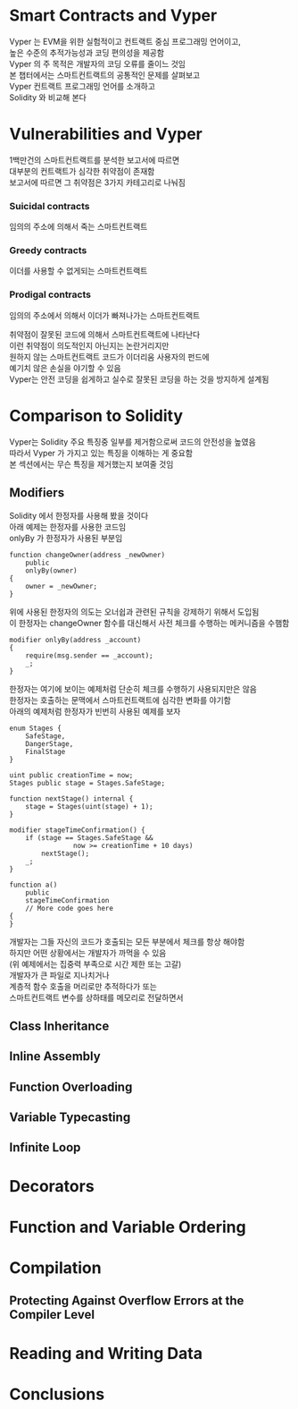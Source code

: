 # Smart Contracts and Vyper
Vyper 는 EVM을 위한 실험적이고 컨트랙트 중심 프로그래밍 언어이고,   
높은 수준의 추적가능성과 코딩 편의성을 제공함  
Vyper 의 주 목적은 개발자의 코딩 오류를 줄이느 것임  
본 챕터에서는 스마트컨트랙트의 공통적인 문제를 살펴보고   
Vyper 컨트랙트 프로그래밍 언어를 소개하고  
Solidity 와 비교해 본다  

# Vulnerabilities and Vyper 
1백만건의 스마트컨트랙트를 분석한 보고서에 따르면  
대부분의 컨트랙트가 심각한 취약점이 존재함  
보고서에 따르면 그 취약점은 3가지 카테고리로 나눠짐  

### Suicidal contracts
임의의 주소에 의해서 죽는 스마트컨트랙트
### Greedy contracts
이더를 사용할 수 없게되는 스마트컨트랙트
### Prodigal contracts
임의의 주소에서 의해서 이더가 빠져나가는 스마트컨트랙트

취약점이 잘못된 코드에 의해서 스마트컨트랙트에 나타난다  
이런 취약점이 의도적인지 아닌지는 논란거리지만  
원하지 않는 스마트컨트랙트 코드가 이더리움 사용자의 펀드에  
예기치 않은 손실을 야기할 수 있음  
Vyper는 안전 코딩을 쉽게하고 실수로 잘못된 코딩을 하는 것을 방지하게 설계됨  

# Comparison to Solidity
Vyper는 Solidity 주요 특징중 일부를 제거함으로써 코드의 안전성을 높였음  
따라서 Vyper 가 가지고 있는 특징을 이해하는 게 중요함  
본 섹션에서는 무슨 특징을 제거했는지 보여줄 것임  

## Modifiers
Solidity 에서 한정자를 사용해 봤을 것이다  
아래 예제는 한정자를 사용한 코드임  
onlyBy 가 한정자가 사용된 부분임  
```
function changeOwner(address _newOwner)
    public
    onlyBy(owner)
{
    owner = _newOwner;
}
```
위에 사용된 한정자의 의도는 오너쉽과 관련된 규칙을 강제하기 위해서 도입됨  
이 한정자는 changeOwner 함수를 대신해서 사전 체크를 수행하는 메커니즘을 수햄함  
```
modifier onlyBy(address _account)
{
    require(msg.sender == _account);
    _;
}
```
한정자는 여기에 보이는 예제처럼 단순히 체크를 수행하기 사용되지만은 않음  
한정자는 호출하는 문맥에서 스마트컨트랙트에 심각한 변화를 야기함  
아래의 예제처럼 한정자가 빈번히 사용된 예제를 보자  
```
enum Stages {
    SafeStage,
    DangerStage,
    FinalStage
}

uint public creationTime = now;
Stages public stage = Stages.SafeStage;

function nextStage() internal {
    stage = Stages(uint(stage) + 1);
}

modifier stageTimeConfirmation() {
    if (stage == Stages.SafeStage &&
                now >= creationTime + 10 days)
        nextStage();
    _;
}

function a()
    public
    stageTimeConfirmation
    // More code goes here
{
}
```
개발자는 그들 자신의 코드가 호출되는 모든 부분에서 체크를 항상 해야함  
하지만 어떤 상황에서는 개발자가 까먹을 수 있음  
(위 예제에서는 집중력 부족으로 시간 제한 또는 고갈)  
개발자가 큰 파일로 지나치거나  
계층적 함수 호출을 머리로만 추적하다가 또는  
스마트컨트랙트 변수를 상하태를 메모리로 전달하면서  





## Class Inheritance
## Inline Assembly
## Function Overloading
## Variable Typecasting
## Infinite Loop

# Decorators

# Function and Variable Ordering
# Compilation
## Protecting Against Overflow Errors at the Compiler Level
# Reading and Writing Data

# Conclusions
